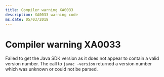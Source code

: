 ```yaml
---
title: Compiler warning XA0033
description: XA0033 warning code
ms.date: 05/03/2018
---
```

# Compiler warning XA0033

Failed to get the Java SDK version as it does not appear to contain a valid version number.
The call to `javac -version` returned a version number which was unknown or could not be 
parsed. 